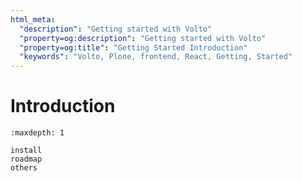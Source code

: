```yaml
---
html_meta:
  "description": "Getting started with Volto"
  "property=og:description": "Getting started with Volto"
  "property=og:title": "Getting Started Introduction"
  "keywords": "Volto, Plone, frontend, React, Getting, Started"
---
```


# Introduction

```{toctree}
:maxdepth: 1

install
roadmap
others
```
